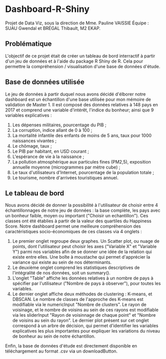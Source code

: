 # Dashboard-R-Shiny
Projet de Data Viz, sous la direction de Mme. Pauline VAISSIE
Équipe : SUAU Gwendal et BRÉGAL Thibault, M2 EKAP.

## Problématique
L'objectif de ce projet était de créer un tableau de bord interractif à partir d'un jeu de données et à l'aide du package R Shiny de R. Cela pour permettre la compréhension / visualisation d'une base de données d'étude.

## Base de données utilisée
Le jeu de données à partir duquel nous avons décidé d'élborer notre dashboard est un échantillon d'une base utilisée pour mon mémoire de validation de Master 1. Il est composé des données relatives à 148 pays en 2017 et comprend une variable d'intérêt, l'indice du bonheur; ainsi que 9 variables explicatives :

1) Les dépenses militaires, pourcentage du PIB ;
2) La corruption, indice allant de 0 à 100 ;
3) La mortalité infantile des enfants de moins de 5 ans, taux pour 1000 naissances vivantes ;
4) Le chômage, taux ;
5) Le PIB par habitant, en USD courant ;
6) L'espérance de vie à la naissance ;
7) La pollution atmosphérique aux particules fines (PM2,5), exposition annuelle moyenne (microgrammes par mètre cube) ;
8) Le taux d'utilisateurs d'Internet, pourcentage de la population totale ;
9) Le tourisme, nombre d'arrivées touristiques annuel.

## Le tableau de bord
Nous avons décidé de donner la possibilité à l'utilisateur de choisir entre 4 échantillonnages de notre jeu de données : la base complète, les pays avec un bonheur faible, moyen ou important ("Choisir un echantillon"). Ces classes ont été établies à partir de la valeur des quartiles du Happiness Score. 
Notre dashboard permet une meilleure compréhension des caractéristiques socio-économiques de ces classes via 4 onglets :

1) Le premier onglet regroupe deux graphes. Un Scatter plot, ou nuage de points, dont l'utilisateur peut choisir les axes ("Variable X" et "Variable Y") parmi nos variables afin de se donner une idée de la relation qui existe entre elles. Une boîte à moustache qui permet d'apprécier la variance qui existe au sein de nos déterminants.
2) Le deuxième onglet comprend les statistiques descriptives de l'intégralité de nos données, soit un summary().
3) L'onglet "Table" affiche les données relatives à un nombre de pays à spécifier par l'utilisateur ("Nombre de pays à observer"), pour toutes les variables.
4) Le dernier onglet affiche deux méthodes de clustering : K-means, et DBSCAN. Le nombre de classes de l'approche des K-means est modifiable via le numericInput "Nombre de clusters". Le rayon de voisinage, et le nombre de voisins au sein de ces rayons est modifiable via les sliderInput "Rayon de voisinnage de chaque point" et "Nombre de voisins au sein du rayon". Le dernier plot présent sur cet onglet correspond à un arbre de décision, qui permet d'identifier les variables explicatives les plus importantes pour expliquer les variations du niveau de bonheur au sein de notre échantillon.

Enfin, la base de données d'étude est directement disponible en téléchargement au format .csv via un downloadButton.

 
